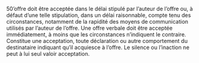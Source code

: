 50’offre doit être acceptée dans le délai stipulé par l’auteur de l’offre ou, à défaut
d’une telle stipulation, dans un délai raisonnable, compte tenu des circonstances, notamment
de la rapidité des moyens de communication utilisés par l’auteur de l’offre. Une offre verbale
doit être acceptée immédiatement, à moins que les circonstances n’indiquent le contraire.
Constitue une acceptation, toute déclaration ou autre comportement du destinataire indiquant
qu’il acquiesce à l’offre. Le silence ou l’inaction ne peut à lui seul valoir acceptation.